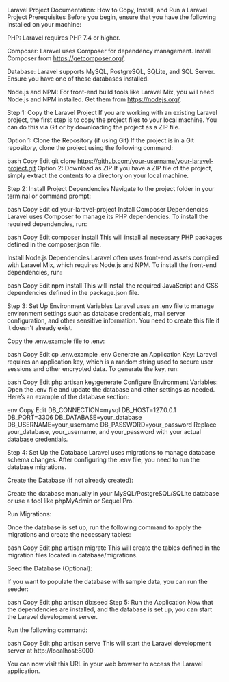 Laravel Project Documentation: How to Copy, Install, and Run a Laravel Project
Prerequisites
Before you begin, ensure that you have the following installed on your machine:

PHP: Laravel requires PHP 7.4 or higher.

Composer: Laravel uses Composer for dependency management. Install Composer from https://getcomposer.org/.

Database: Laravel supports MySQL, PostgreSQL, SQLite, and SQL Server. Ensure you have one of these databases installed.

Node.js and NPM: For front-end build tools like Laravel Mix, you will need Node.js and NPM installed. Get them from https://nodejs.org/.

Step 1: Copy the Laravel Project
If you are working with an existing Laravel project, the first step is to copy the project files to your local machine. You can do this via Git or by downloading the project as a ZIP file.

Option 1: Clone the Repository (if using Git)
If the project is in a Git repository, clone the project using the following command:

bash
Copy
Edit
git clone https://github.com/your-username/your-laravel-project.git
Option 2: Download as ZIP
If you have a ZIP file of the project, simply extract the contents to a directory on your local machine.

Step 2: Install Project Dependencies
Navigate to the project folder in your terminal or command prompt:

bash
Copy
Edit
cd your-laravel-project
Install Composer Dependencies
Laravel uses Composer to manage its PHP dependencies. To install the required dependencies, run:

bash
Copy
Edit
composer install
This will install all necessary PHP packages defined in the composer.json file.

Install Node.js Dependencies
Laravel often uses front-end assets compiled with Laravel Mix, which requires Node.js and NPM. To install the front-end dependencies, run:

bash
Copy
Edit
npm install
This will install the required JavaScript and CSS dependencies defined in the package.json file.

Step 3: Set Up Environment Variables
Laravel uses an .env file to manage environment settings such as database credentials, mail server configuration, and other sensitive information. You need to create this file if it doesn't already exist.

Copy the .env.example file to .env:

bash
Copy
Edit
cp .env.example .env
Generate an Application Key: Laravel requires an application key, which is a random string used to secure user sessions and other encrypted data. To generate the key, run:

bash
Copy
Edit
php artisan key:generate
Configure Environment Variables: Open the .env file and update the database and other settings as needed. Here’s an example of the database section:

env
Copy
Edit
DB_CONNECTION=mysql
DB_HOST=127.0.0.1
DB_PORT=3306
DB_DATABASE=your_database
DB_USERNAME=your_username
DB_PASSWORD=your_password
Replace your_database, your_username, and your_password with your actual database credentials.

Step 4: Set Up the Database
Laravel uses migrations to manage database schema changes. After configuring the .env file, you need to run the database migrations.

Create the Database (if not already created):

Create the database manually in your MySQL/PostgreSQL/SQLite database or use a tool like phpMyAdmin or Sequel Pro.

Run Migrations:

Once the database is set up, run the following command to apply the migrations and create the necessary tables:

bash
Copy
Edit
php artisan migrate
This will create the tables defined in the migration files located in database/migrations.

Seed the Database (Optional):

If you want to populate the database with sample data, you can run the seeder:

bash
Copy
Edit
php artisan db:seed
Step 5: Run the Application
Now that the dependencies are installed, and the database is set up, you can start the Laravel development server.

Run the following command:

bash
Copy
Edit
php artisan serve
This will start the Laravel development server at http://localhost:8000.

You can now visit this URL in your web browser to access the Laravel application.

